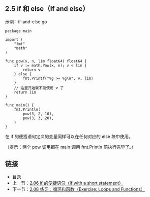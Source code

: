## 2.5 if 和 else（If and else）

示例：if-and-else.go

    package main

    import (
    	"fmt"
    	"math"
    )

    func pow(x, n, lim float64) float64 {
    	if v := math.Pow(x, n); v < lim {
    		return v
    	} else {
    		fmt.Printf("%g >= %g\n", v, lim)
    	}
    	// 这里开始就不能使用 v 了
    	return lim
    }

    func main() {
    	fmt.Println(
    		pow(3, 2, 10),
    		pow(3, 3, 20),
    	)
    }

在 if 的便捷语句定义的变量同样可以在任何对应的 else 块中使用。

（提示：两个 pow 调用都在 main 调用 fmt.Println 前执行完毕了。）

## 链接
* [目录](https://github.com/alphaeye/go-zh/blob/master/tour/directory.md)
* 上一节：[2.06 if 的便捷语句（If with a short statement）](https://github.com/alphaeye/go-zh/blob/master/tour/02.06.md)
* 下一节：[2.08 练习：循环和函数（Exercise: Loops and Functions）](https://github.com/alphaeye/go-zh/blob/master/tour/02.08.md)
